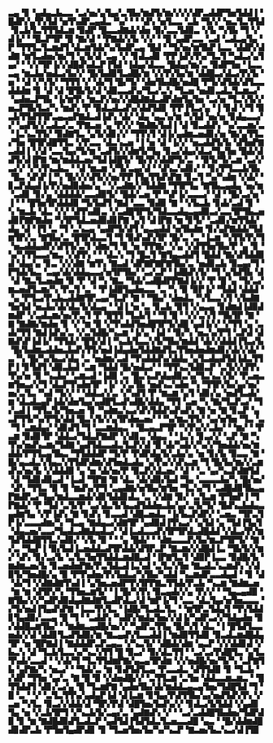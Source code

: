 ▃▄▝▊▝▄▟▄▃▙▃▃▝▃▞▅▞▄▜▄▞▃▜▙▞▆▟▜▞▆▞▞▞▞▟▛▃▟▟▛▜▅▜▟▟▐▝█▟▛▞▄▜▚▜▟▝▅▜▚▟▛▃▄▟▃▝▚▞▝▝▝▟▚▝▅▜▃▃▝▃▙▝▜▞▞▝▅▃▜▃▜▜▟▝▊▃▙▜▃▜▜▜▟▃▆▝▉▟▛▝█▃▃▟▇▟▞▟▅▝▉▞▃▃▜▟▉▃▝▞▙▝▚▜▙▝▜▝▞▟▐▞▝▝█▃▛▜▛▝█▝▇▞▟▝▝▛▇▟▞▞▙▝▞▞▝▝█▝▄▟▛▃▃▝▃▟▝▃▟▃▄▜▄▝▛▝▜▜▜▃▜▃▆▟▜▝▟▃▆▜▟▞▚▞▙▟▛▃▄▝█▟▝▝▜▞▅▞▆▜▙▛▐▃▃▝▟▟▛▞▟▟▇▝▆▜▃▟▅▞▆▞▜▝▄▜▞▟▝▃▄▝▞▝▊▟▃▟▊▝▛▛▐▟▚▜▚▞▜▃▜▝▚▟▃▞▄▜▄▞▝▝▞▞▜▛▐▞▞▟█▟▚▟▃▛▐▜▟▝▐▟▄▞▟▃▃▝█▟▄▞▆▞▃▝▉▟▛▜▅▝▐▃▃▃▄▝▆▃▙▞▅▟▃▞▙▞▞▝█▞▙▟▉▜▃▟█▞▆▝▞▞▛▞▙▞▆▝▟▟█▃▞▟▃▞▛▞▙▝▅▝▝▟▝▞▚▜▞▝▜▜▜▝▞▝▟▞▜▝█▞▜▞▝▟▅▜▙▟█▞▅▟█▝▛▜▞▟▜▟▞▟▜▃▃▟▟▟▆▝▊▝▟▝▟▝█▜▙▜▞▟▝▟▉▃▃▟▚▞▜▃▞▃▚▝▜▃▅▝▅▟▊▃▟▃▜▃▆▃▞▝▄▟▅▃▛▜▙▝▐▞▆▜▚▝▆▃▛▞▅▞▞▟█▟▇▟▃▟▛▟▆▜▄▜▅▝▃▞▅▝▜▃▚▜▞▞▅▃▛▜▙▜▃▞▚▝▆▟▚▝▛▝▉▟▃▟▃▟▚▞▟▟▜▟▊▝▛▛▐▜▃▞▄▝▐▝▊▟▝▞▜▝▉▃▙▜▜▟▜▜▛▃▄▃▄▛▇▟▃▟▐▟▚▝▟▞▝▟▄▝▄▃▚▞▆▝▚▜▟▝▅▞▅▝▊▟▄▃▃▞▞▝▄▟▜▞▞▃▟▃▞▃▝▛▇▃▅▝▄▝▛▞▞▝▇▟▇▞▙▟▐▝▟▝▉▃▟▟▚▝▚▞▃▃▆▞▃▝▐▃▚▃▜▜▞▝▉▟▇▜▃▝▄▜▞▟▊▞▞▝▜▜▚▜▝▟▐▞▄▟▆▃▅▟▊▞▅▝▇▞▄▜▜▃▞▜▅▝█▜▛▟█▜▜▃▝▞▛▃▃▝▟▃▚▃▅▝▐▝▅▝▟▝▐▞▞▝▅▃▟▟▜▞▙▝▟▜▅▛▇▃▟▟▐▝▞▟▝▃▃▜▄▞▜▞▆▝▃▟▜▞▞▟▆▜▞▜▄▝▊▃▞▟▄▞▟▃▞▜▄▜▅▝█▟▞▟▟▜▞▟▐▛▇▝▆▞▆▟▟▃▅▞▜▟▐▟█▜▞▝█▞▛▞▟▟▛▜▞▃▝▝▉▜▞▜▞▃▆▝▃▞▞▃▞▞▝▞▚▜▚▃▙▃▝▝▟▝▆▃▆▝▞▜▞▃▄▞▟▝▝▟▚▃▚▟▊▞▝▝▊▞▛▜▃▃▙▜▙▝█▃▝▟▚▛▐▝▚▝█▞▞▞▟▜▞▞▅▞▛▛▐▜▄▜▜▟▚▛▇▝▊▃▜▝▚▞▚▟▆▝▞▟▞▝▊▃▛▟▄▟▐▞▛▞▅▟▉▟▅▞▄▝▝▞▃▟▇▞▞▜▟▟▇▝▜▜▛▜▄▝▇▜▙▃▄▟▄▝▅▞▆▝▃▟▊▝▊▞▄▝▟▟▟▟▞▃▃▟▉▜▞▝█▟▞▃▅▝▛▝▚▛▐▞▃▃▃▞▝▟▝▝█▞▃▞▅▝▐▝▝▝█▜▅▜▛▟▟▟▉▝▜▞▙▟▜▝▇▟▝▃▃▝▉▟▉▝▇▝▝▞▙▃▙▝▊▟▞▃▟▝▊▝▚▝▆▃▙▝▟▃▝▞▞▝▟▜▚▟▊▃▝▞▃▟█▜▛▜▞▜▟▃▃▟▄▃▄▟▉▃▞▃▃▜▛▜▙▃▅▟▊▛▇▛▇▟▅▝▚▜▛▜▟▃▅▟▉▟▊▛▇▝▄▜▝▟▐▛▇▝▆▝▊▜▞▝▃▟▊▞▆▜▜▟▞▟▄▝▟▝▐▜▝▃▝▜▝▃▚▃▄▝▄▟▛▜▞▟▜▝▄▃▄▟▟▝▅▜▙▟▆▝▊▞▄▛▇▟▟▞▜▟▆▜▛▞▃▝▇▜▙▞▃▝█▜▛▟▃▃▜▝▜▝▉▟▚▟▚▜▛▝█▞▃▝▃▝▐▃▆▝▚▜▜▞▛▞▜▝▅▃▟▟▄▟▛▞▟▜▜▞▃▜▝▟▆▞▜▝▊▝▅▝▛▛▇▞▝▞▄▝▞▟▜▜▅▜▙▞▛▝▄▝▊▝▚▞▚▜▜▃▃▞▆▃▝▞▟▜▚▝▝▝▟▃▚▝▜▝█▃▜▝▇▜▄▃▟▟▜▝█▟▟▝▇▞▟▜▟▟▉▟▝▟▄▞▄▝▊▃▝▞▞▟▇▝▆▜▚▝▇▃▟▝▟▛▇▛▇▛▇▜▙▞▃▝▅▟▊▃▙▝▉▃▄▞▜▝▛▜▟▞▙▃▝▃▄▞▟▞▟▟▄▃▃▞▅▜▛▜▙▞▝▃▞▃▛▝▐▟█▟▚▜▞▝▜▝▄▜▟▜▙▝▟▝▟▝▇▃▜▃▅▟▆▝▉▝▛▝▟▝▚▝▇▃▝▜▟▞▃▟█▟▛▛▇▟▐▞▞▝▛▝█▝▄▝▜▞▃▞▆▃▅▟▜▃▆▞▚▝▛▃▜▝▃▝▝▛▐▟█▜▄▟▅▃▃▝▃▝▚▝▉▝▉▛▐▞▝▜▟▟▝▟▟▟▝▝▄▝▛▜▃▞▛▃▙▃▟▟▇▜▛▃▄▞▜▃▛▝▇▝▝▜▙▞▝▟▅▟▃▝▚▜▃▃▚▜▝▞▙▟▇▜▅▜▟▝▅▃▙▞▟▞▟▃▜▞▟▃▄▝▝▟▐▝▅▝▃▝▊▃▙▝▉▜▝▞▄▃▄▝▊▟▆▟▐▟▉▟▆▟▛▝▞▃▟▃▆▞▅▞▛▃▜▝▛▝█▜▜▝▜▃▙▜▝▝▜▝█▝▝▞▞▃▚▜▝▜▙▜▛▝▇▝▇▝▇▟▇▞▆▟▅▝▊▝▞▝▆▝▉▝▞▜▚▟▟▜▅▟█▜▛▜▞▟█▝▄▟▐▞▞▝▞▜▜▝▄▝▃▟▞▜▜▝▇▟▐▟▚▞▃▝▞▃▜▟█▞▚▃▆▝▐▞▄▝▐▟▝▝▉▞▚▝▅▃▚▞▛▜▝▃▛▟▝▟▇▟▚▛▐▟▐▞▝▜▜▟▞▝█▜▞▟▐▝▚▃▙▜▃▃▚▜▞▜▙▞▆▟▟▝▟▞▞▟▟▟▐▜▃▞▙▝█▞▙▟▆▃▟▟▅▃▙▟▚▜▜▞▅▟▐▟▄▟▅▜▟▟▇▟▜▃▜▜▅▟▅▟▆▟▊▞▟▞▞▟▞▝▃▝▚▝█▞▚▞▙▃▞▟▄▝▃▝▅▟▆▞▃▟▝▜▚▟▟▟▚▞▟▟▄▝▄▜▃▟▄▟▜▟▐▟▃▜▜▛▐▝▊▜▟▜▝▟▉▃▙▟▝▃▆▝▜▟▟▝█▞▅▟▃▞▝▝▜▜▚▃▜▟▉▃▛▝▃▜▞▞▟▜▚▜▚▞▅▝▉▝▚▃▙▞▝▃▆▃▟▝▐▟▉▝▃▝█▃▚▃▛▟▄▟▉▃▚▞▜▃▚▃▚▜▞▝▛▃▅▃▆▜▅▃▞▞▜▝▟▃▛▜▚▟▅▜▛▝▐▞▝▞▃▜▙▝▅▟▚▃▚▟▅▝▚▝▜▜▛▞▙▞▄▞▅▞▅▞▃▜▃▝▚▟▝▜▞▞▝▝▟▟▃▞▞▃▝▞▚▟▜▝▛▝▆▃▆▝▄▜▝▟▊▞▄▝▅▟▜▃▟▞▆▝▟▃▟▃▄▛▐▟▞▟▅▜▄▞▄▟█▜▃▟▚▟█▞▟▟▄▝▜▜▝▃▅▝▚▝▇▞▜▃▛▃▞▝▜▞▃▟▐▝▜▜▃▜▞▜▅▃▅▝▊▝▚▟▆▃▚▃▞▟▚▜▟▟▚▟▚▟▚▝▇▝▅▝▇▝▊▃▛▝▄▃▛▜▜▞▚▞▛▜▞▟▟▝█▃▚▜▞▞▄▜▛▟▅▃▅▞▝▝▚▞▆▃▜▜▞▝▄▞▅▜▅▝▜▃▝▃▝▜▝▃▆▟▄▞▝▟▊▟▜▝▜▝▃▃▆▟▄▃▝▝█▃▄▃▛▜▛▝▚▜▚▞▞▃▙▞▝▝▆▞▝▝▛▃▆▝▉▟▊▜▛▝▟▟▃▞▜▟▃▛▇▟▛▝▞▟▊▃▝▟▄▃▝▝▐▃▚▝▊▃▞▞▝▃▛▝▇▝▚▜▚▞▅▟▚▃▆▞▜▟▇▝▄▟▜▟▃▃▟▃▜▃▛▞▟▝█▝▟▞▚▟▞▞▚▞▞▜▅▟▟▞▅▞▆▟▟▞▛▜▜▃▄▜▙▃▝▜▜▟▟▟▛▝▜▞▛▝▛▟▛▟▄▜▞▃▙▞▄▝▅▝▊▞▙▝▉▃▃▝▇▝█▞▄▃▟▃▚▜▄▃▚▜▜▟▛▟▆▞▟▜▅▟▃▟▄▝▄▜▚▞▞▟▚▃▆▝▜▝█▞▙▞▆▞▞▃▆▟▚▞▅▞▙▝▞▟▟▟▉▝▄▝▅▝▟▞▅▞▛▝▉▃▛▞▟▃▅▞▝▟▝▝▃▝▄▞▚▃▛▟▇▜▟▝▟▝▜▟▊▟▉▃▟▝▐▃▟▝▜▛▇▝▇▝▟▃▝▟▞▟▉▞▙▟▝▜▄▝▃▃▃▃▙▞▚▝█▞▅▞▝▟▚▝▜▜▃▝▉▝▉▝▆▟▚▞▛▜▝▃▄▟▇▞▅▜▙▞▆▜▅▝▜▃▚▞▜▝▃▟█▟▉▜▙▃▄▛▇▟▛▃▞▜▄▞▆▟▃▃▆▟▞▟▊▜▟▟▊▟▃▝▃▝▞▟▇▝▉▞▝▃▜▃▆▝▛▜▅▛▐▝▜▛▇▟▞▝▛▝▜▟▝▃▜▞▛▝▃▞▟▃▜▞▙▃▟▜▟▟▅▃▙▞▄▞▃▜▞▜▞▝█▟▚▃▙▟▄▃▄▟▆▜▄▝▞▛▐▟▚▝▇▝▊▟▚▝▊▃▃▟▝▟█▃▅▟▃▝▐▞▙▃▛▟▛▞▝▃▅▃▝▜▛▃▜▛▐▞▃▃▃▟▆▞▚▝▜▃▄▝▇▟▄▃▞▟▇▜▛▝▄▟▉▟▐▜▚▃▞▝▄▜▟▝▄▝▜▟▐▜▄▜▝▟▄▃▅▞▃▃▞▜▄▟▃▟▇▟▄▟▃▞▝▟▐▃▟▃▃▟▚▜▛▜▛▟▃▟█▟▟▝▞▟▃▞▛▞▆▜▟▜▟▟█▜▜▃▚▟▉▞▝▞▙▝▉▝▝▝▄▝█▟▞▝▝▟▆▃▃▃▛▞▙▞▆▃▛▜▛▜▞▝▇▝▞▃▝▜▄▛▐▝▉▞▙▟▐▃▅▟▟▃▟▜▛▟▟▞▟▜▛▃▛▝▇▃▆▞▞▟█▟▐▃▝▜▙▜▞▞▆▞▝▟▚▝▊▞▃▞▙▝▃▜▃▜▅▜▜▟▟▃▆▟█▃▟▝▐▛▇▜▃▜▝▟▉▛▐▃▃▝▉▟█▞▙▝▆▟▆▃▅▞▙▝▊▃▅▟▅▛▇▞▛▃▜▟▃▟▐▃▚▟▝▃▜▃▚▜▅▝▇▃▟▃▚▃▆▟▚▝▞▟▉▜▞▜▅▟█▞▄▝▉▝▛▜▚▟▅▞▛▞▙▟▃▞▚▜▙▞▚▟▟▝▚▃▆▟▛▃▃▟▄▟▝▝▊▝▟▝▟▞▜▝▞▟▇▟▇▜▚▟▐▝▄▜▅▃▅▟▛▜▚▜▛▛▇▃▜▜▟▞▛▃▙▝▚▃▆▝▇▟▆▃▅▝▆▝▆▝▟▜▛▞▚▝▜▜▅▃▆▜▞▝▐▝█▞▚▜▚▝▉▃▄▟▞▞▄▝▛▞▞▝▝▜▄▃▄▟▉▝▇▜▙▞▞▞▚▟▛▟▉▟▄▟▇▟▇▜▃▟▛▟▃▞▟▝▆▛▐▞▜▝▃▃▝▟▃▜▄▞▅▜▅▃▃▃▝▞▜▞▅▟▐▜▄▟▚▛▇▝▐▃▃▜▚▜▃▝▐▟█▞▜▃▟▃▜▃▝▝▆▜▛▃▜▟▄▜▝▜▚▜▟▟▊▜▄▟▉▞▃▃▄▝█▝▜▝▝▃▟▟▚▝▚▟▛▞▆▟▄▜▅▞▞▟▐▞▚▟▛▃▞▞▜▟▄▟▅▝▉▞▟▟█▃▆▜▙▞▝▝▆▟▆▃▄▟█▞▅▞▞▝▚▟▛▃▜▜▄▝█▞▚▜▝▟▃▝▐▝█▜▟▜▃▃▅▟▞▞▟▝▟▟▊▜▃▟▜▟▉▞▆▝▇▃▄▟▚▜▃▃▟▟▐▝▆▟▉▜▜▟▊▝▉▃▟▃▆▟█▟▄▜▛▝▅▝█▛▇▟▐▝▇▟▟▟▛▃▛▃▄▃▝▞▚▃▜▞▝▟█▟▞▟▆▝▄▃▛▝▞▞▟▟▊▟▝▞▙▃▚▝▟▝▜▃▙▜▃▃▚▞▚▃▚▜▜▝█▝▉▃▞▝▉▞▟▃▜▜▝▝▃▞▃▞▛▟█▜▃▝▄▜▃▜▚▟▞▃▃▟▝▝▞▟▞▜▝▜▃▜▜▟▆▛▇▞▄▃▄▜▛▟▆▝▞▞▅▟█▞▅▞▜▞▚▝▃▛▇▜▙▝▄▛▇▞▚▝▅▃▞▝▝▜▟▞▃▝▆▝▊▟▜▟▜▃▄▝▛▃▃▟▃▝▟▜▜▟▉▝▊▝▜▃▙▝▞▟▛▝▜▜▅▝▄▞▃▝▇▝█▝▉▝▞▟▅▟█▞▞▝▃▜▜▃▆▝▃▜▅▝▟▟▃▃▆▃▆▃▝▝█▜▜▟▟▜▝▟▊▞▃▞▄▝█▝▜▃▆▛▇▝▄▟▅▜▙▞▟▞▆▟▟▃▄▃▄▜▅▞▜▟█▜▟▝▜▝█▝▃▝▝▞▝▃▜▃▜▜▚▞▄▟▄▛▐▟▝▟▐▃▆▝▊▜▄▞▛▟▜▜▙▞▄▞▅▟▜▟▚▜▚▝▞▃▅▝▚▜▃▝▉▃▞▞▟▟▞▟▝▜▛▞▛▟▝▟█▜▅▞▙▟▚▞▞▝▊▟▃▞▙▜▟▟▝▞▄▟▊▜▄▝▅▝▞▃▙▜▛▜▝▞▚▃▙▜▞▃▄▞▃▝▄▟▇▟▚▝▞▝▝▃▞▃▟▟█▜▙▟▅▞▜▟▛▟▉▝▊▝▆▝▇▟█▟▉▟▜▃▟▃▛▝▄▟▜▟▐▜▟▜▟▃▜▃▅▃▃▟█▝▄▃▝▝█▞▟▟▆▟█▟▊▟▛▃▙▝▛▜▅▜▄▟▛▟▊▝▊▝▜▃▅▜▅▞▙▞▚▞▚▃▛▝▇▃▅▞▙▃▚▃▞▟▐▜▉
